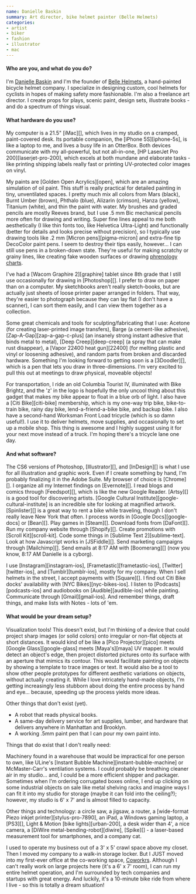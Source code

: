 ```yaml
---
name: Danielle Baskin
summary: Art director, bike helmet painter (Belle Helmets)
categories:
- artist
- biker
- fashion
- illustrator
- mac
---
```


#### Who are you, and what do you do?

I'm [Danielle Baskin](http://www.alinkisenabled.com/ "Danielle's website.") and I'm the founder of [Belle Helmets](http://www.bellehelmets.com/ "The Belle Helmets website."), a hand-painted bicycle helmet company. I specialize in designing custom, cool helmets for cyclists in hopes of making safety more fashionable. I'm also a freelance art director. I create props for plays, scenic paint, design sets, illustrate books - and do a spectrum of things visual. 

#### What hardware do you use?

My computer is a 21.5" [iMac][], which lives in my studio on a cramped, paint-covered desk. Its portable companion, the [iPhone 5S][iphone-5s], is like a laptop to me, and lives a busy life in an OtterBox. Both devices communicate with my all-powerful, but not all-in-one, [HP LaserJet Pro 200][laserjet-pro-200], which excels at both mundane and elaborate tasks - like printing shipping labels really fast or printing UV-protected color images on vinyl. 

My paints are [Golden Open Acrylics][open], which are an amazing simulation of oil paint. This stuff is really practical for detailed painting in tiny, unventilated spaces. I pretty much mix all colors from Mars (black), Burnt Umber (brown), Phthalo (blue), Alizarin (crimson), Hanza (yellow), Titanium (white), and thin the paint with water. My brushes and graded pencils are mostly Reeves brand, but I use .5 mm Bic mechanical pencils more often for drawing and writing. Super fine lines appeal to me both aesthetically (I like thin fonts too, like Helvetica Ultra-Light) and functionally (better for details and looks precise without precision), so I typically use drawing tools like .2 mm [Micron pens][pigma-micron] and extra-fine tip DecoColor paint pens. I seem to destroy their tips easily, however... I can still use pens in a broken-down state. They're useful for making scratchy or grainy lines, like creating fake wooden surfaces or drawing [phrenology charts](http://www.bellehelmets.com/collections/designs/products/phrenology "Danielle's phrenology helmet."). 

I've had a [Wacom Graphire 2][graphire] tablet since 8th grade that I still use occasionally for drawing in [Photoshop][]. I prefer to draw on paper than on a computer. My sketchbooks aren't really sketch-books, but are actually just sheets of loose printer paper arranged in folders. That way, they're easier to photograph because they can lay flat (I don't have a scanner), I can sort them easily, and I can view them together as a collection. 

Some great chemicals and tools for sculpting/fabricating that I use: Acetone (for creating laser-printed image transfers), Barge (a cement-like adhesive), [Zap-A-Gap][zap-a-gap-c-plus] (an insanely strong instant adhesive that binds metal to metal), [Deep Creep][deep-creep] (a spray that can make rust disappear), a [Vapor 22400 heat gun][22400] (for melting plastic and vinyl or loosening adhesive), and random parts from broken and discarded hardware. Something I'm looking forward to getting soon is a [3Doodler][], which is a pen that lets you draw in three-dimensions. I'm very excited to pull this out at meetings to draw physical, moveable objects! 

For transportation, I ride an old Columbia Tourist IV, illuminated with Bike Brightz, and the 'z' in the logo is hopefully the only uncool thing about this gadget that makes my bike appear to float in a blue orb of light. I also have a [Citi Bike][citi-bike] membership, which is my one-way trip bike, bike-to-train bike, rainy day bike, lend-a-friend-a-bike bike, and backup bike. I also have a second-hand Worksman Front Load tricycle (which is so damn useful!). I use it to deliver helmets, move supplies, and occasionally to set up a mobile shop. This thing is awesome and I highly suggest using it for your next move instead of a truck. I'm hoping there's a tricycle lane one day.

#### And what software?

The CS6 versions of Photoshop, [Illustrator][], and [InDesign][] is what I use for all illustration and graphic work. Even if I create something by hand, I'm probably finalizing it in the Adobe Suite. My browser of choice is [Chrome][]. I organize all my Internet findings on [Evernote][]. I read blogs and comics through [Feedspot][], which is like the new Google Reader. [Artsy][] is a good tool for discovering artists. [Google Cultural Institute][google-cultural-institute] is an incredible site for looking at magnified artwork. [Spinlister][] is a great way to rent a bike while traveling, though I don't really leave New York that often. I process words in [Google Docs][google-docs] or [Bean][]. Play games in [Steam][]. Download fonts from [DaFont][]. Run my company website through [Shopify][]. Create promotions with [Scroll Kit][scroll-kit]. Code some things in [Sublime Text 2][sublime-text]. Look at how Javascript works in [JSFiddle][]. Send marketing campaigns through [Mailchimp][]. Send emails at 8:17 AM with [Boomerang][] (now you know, 8:17 AM Danielle is a cyborg).

I use [Instagram][instagram-ios], [Frametastic][frametastic-ios], [Twitter][twitter-ios], and [Tumblr][tumblr-ios], mostly for my company. When I sell helmets in the street, I accept payments with [Square][]. I find out Citi Bike docks' availability with [NYC Bikes][nyc-bikes-ios]. I listen to [Podcasts][podcasts-ios] and audiobooks on [Audible][audible-ios] while painting. Communicate through [Gmail][gmail-ios]. And remember things, draft things, and make lists with Notes - lots of 'em. 

#### What would be your dream setup?

Visualization tools! This doesn't exist, but I'm thinking of a device that could project sharp images (or solid colors) onto irregular or non-flat objects at short distances. It would kind of be like a [Pico Projector][pico] meets [Google Glass][google-glass] meets [Maya's][maya] UV mapper. It would detect an object's edge, then project distorted pictures onto its surface with an aperture that mimics its contour. This would facilitate painting on objects by showing a template to trace images or text. It would also be a tool to show other people prototypes for different aesthetic variations on objects, without actually creating it. While I love intricately hand-made objects, I'm getting increasingly less stubborn about doing the entire process by hand and eye... because, speeding up the process yields more ideas. 

Other things that don't exist (yet).

- A robot that reads physical books.
- A same-day delivery service for art supplies, lumber, and hardware that delivers anywhere in Manhattan and Brooklyn.
- A working .5mm paint pen that I can pour my own paint into.

Things that do exist that I don't really need:

Machinery found in a warehouse that would be impractical for one person to own, like ULine's [Instant Bubble Machine][instant-bubble-machine] or McMaster-Carr's ventilation systems. I could probably be breathing cleaner air in my studio... and, I could be a more efficient shipper and packager. Sometimes when I'm ordering corrugated boxes online, I end up clicking on some industrial objects on sale like metal shelving racks and imagine ways I can fit it into my studio for storage (maybe it can fold into the ceiling?); however, my studio is 6' x 7' and is almost filled to capacity.

Other things and technology: a circle saw, a jigsaw, a router, a [wide-format Piezo inkjet printer][stylus-pro-7890], an iPad, a Windows gaming laptop, a [PS3][], Light & Motion [bike lights][urban-200], a desk wider than 4', a nice camera, a [DiWire metal-bending-robot][diwire], [Spike][] - a laser-based measurement tool for smartphones, and a company cat.

I used to operate my business out of a 3' x 5' crawl space above my closet. Then I moved my company to a walk-in storage locker. But I JUST moved into my first-ever office at the co-working space, [Coworkrs](http://cowork.rs/ "A coworking space in New York."). Although I can't really work on large projects here (it's a 6' x 7' room), I can run my entire helmet operation, and I'm surrounded by tech companies and startups with great energy. And luckily, it's a 10-minute bike ride from where I live - so this is totally a dream situation!